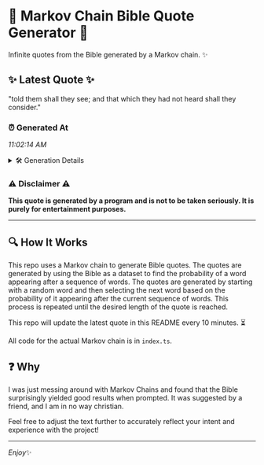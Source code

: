# 📖 Markov Chain Bible Quote Generator 📖

Infinite quotes from the Bible generated by a Markov chain. ✨

## ✨ Latest Quote ✨
"told them shall they see; and that which they had not heard shall they consider."

### ⏰ Generated At
*11:02:14 AM*

<details>
    <summary>🛠️ Generation Details</summary>
    <p>
        <strong>🌱 Seed:</strong> told<br>
        <strong>🔄 Iterations:</strong> 14<br>
        <strong>📜 Context History:</strong><br>[ told ]: them<br>[ told, them ]: shall<br>[ told, them, shall ]: they<br>[ told, them, shall, they ]: see;<br>[ told, them, shall, they, see; ]: and<br>[ told, them, shall, they, see;, and ]: that<br>[ them, shall, they, see;, and, that ]: which<br>[ shall, they, see;, and, that, which ]: they<br>[ they, see;, and, that, which, they ]: had<br>[ see;, and, that, which, they, had ]: not<br>[ and, that, which, they, had, not ]: heard<br>[ that, which, they, had, not, heard ]: shall<br>[ which, they, had, not, heard, shall ]: they<br>[ they, had, not, heard, shall, they ]: consider.<br>
    </p>
</details>

### ⚠️ Disclaimer ⚠️
**This quote is generated by a program and is not to be taken seriously. It is purely for entertainment purposes.**

---

## 🔍 How It Works

This repo uses a Markov chain to generate Bible quotes. The quotes are generated by using the Bible as a dataset to find the probability of a word appearing after a sequence of words. The quotes are generated by starting with a random word and then selecting the next word based on the probability of it appearing after the current sequence of words. This process is repeated until the desired length of the quote is reached.

This repo will update the latest quote in this README every 10 minutes. ⏳

All code for the actual Markov chain is in `index.ts`.

## ❓ Why

I was just messing around with Markov Chains and found that the Bible surprisingly yielded good results when prompted. 
It was suggested by a friend, and I am in no way christian.

Feel free to adjust the text further to accurately reflect your intent and experience with the project!

---

*Enjoy*✨
